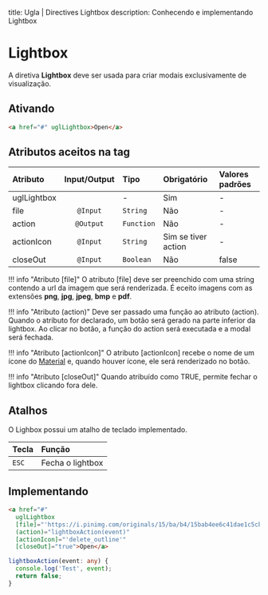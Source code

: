 title: Ugla | Directives Lightbox
description: Conhecendo e implementando Lightbox

# Lightbox
A diretiva **Lightbox** deve ser usada para criar modais exclusivamente de visualização.

## Ativando
```html
<a href="#" uglLightbox>Open</a>
```

## Atributos aceitos na tag
Atributo      | Input/Output   | Tipo       | Obrigatório           | Valores padrões
:------------ | :------------: | :----------| :-------------------- | :-------------
uglLightbox   |                | -          | Sim                   | -
file          | `@Input`       | `String`   | Não                   | -
action        | `@Output`      | `Function` | Não                   | -
actionIcon    | `@Input`       | `String`   | Sim se tiver action   | -
closeOut      | `@Input`       | `Boolean`  | Não                   | false

!!! info "Atributo [file]"
    O atributo [file] deve ser preenchido com uma string contendo a url da imagem que será renderizada. É eceito imagens com as extensões **png**, **jpg**, **jpeg**, **bmp** e **pdf**.

!!! info "Atributo (action)"
    Deve ser passado uma função ao atributo (action). Quando o atributo for declarado, um botão será gerado na parte inferior da lightbox. Ao clicar no botão, a função do action será executada e a modal será fechada.

!!! info "Atributo [actionIcon]"
    O atributo [actionIcon] recebe o nome de um ícone do [Material](https://material.io/resources/icons/?style=baseline) e, quando houver ícone, ele será renderizado no botão.

!!! info "Atributo [closeOut]"
    Quando atribuído como TRUE, permite fechar o lightbox clicando fora dele.


## Atalhos
O Lighbox possui um atalho de teclado implementado.

Tecla | Função
:---- | :------
`ESC` | Fecha o lightbox

## Implementando

```html tab='HTML'
<a href="#"
  uglLightbox
  [file]="'https://i.pinimg.com/originals/15/ba/b4/15bab4ee6c41dae1c5cbe3af0d9b6ef2.jpg'"
  (action)="lightboxAction(event)"
  [actionIcon]="'delete_outline'"
  [closeOut]="true">Open</a>
```

```typescript tab='TS'
lightboxAction(event: any) {
  console.log('Test', event);
  return false;
}
```